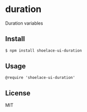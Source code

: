 #  duration

Duration variables

## Install

```sh
$ npm install shoelace-ui-duration
```
## Usage

```styl
@require 'shoelace-ui-duration'
```
## License

MIT